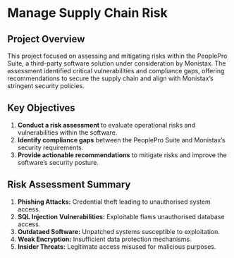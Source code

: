 # Manage Supply Chain Risk

## Project Overview 
This project focused on assessing and mitigating risks within the PeoplePro Suite, a third-party software solution under consideration by Monistax. 
The assessment identified critical vulnerabilities and compliance gaps, offering recommendations to secure the supply chain and align with Monistax’s stringent security policies.

## Key Objectives 
1. <strong>Conduct a risk assessment </strong> to evaluate operational risks and vulnerabilities within the software.
2. <strong>Identify compliance gaps</strong> between the PeoplePro Suite and Monistax’s security requirements.
3. <strong>Provide actionable recommendations</strong> to mitigate risks and improve the software’s security posture.

## Risk Assessment Summary 
1. <strong>Phishing Attacks:</strong> Credential theft leading to unauthorised system access.
2. <strong>SQL Injection Vulnerabilities:</strong> Exploitable flaws unauthorised  database access.
3. <strong>Outdataed Software:</strong> Unpatched systems susceptible to exploitation.
4. <strong>Weak Encryption:</strong> Insufficient data protection mechanisms.
5. <strong>Insider Threats:</strong> Legitimate access misused for malicious purposes.
